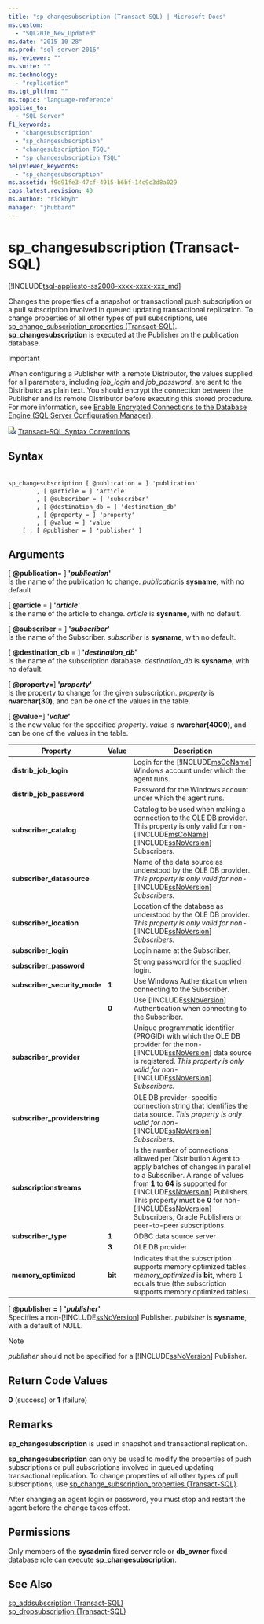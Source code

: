 ```yaml
---
title: "sp_changesubscription (Transact-SQL) | Microsoft Docs"
ms.custom: 
  - "SQL2016_New_Updated"
ms.date: "2015-10-28"
ms.prod: "sql-server-2016"
ms.reviewer: ""
ms.suite: ""
ms.technology: 
  - "replication"
ms.tgt_pltfrm: ""
ms.topic: "language-reference"
applies_to: 
  - "SQL Server"
f1_keywords: 
  - "changesubscription"
  - "sp_changesubscription"
  - "changesubscription_TSQL"
  - "sp_changesubscription_TSQL"
helpviewer_keywords: 
  - "sp_changesubscription"
ms.assetid: f9d91fe3-47cf-4915-b6bf-14c9c3d8a029
caps.latest.revision: 40
ms.author: "rickbyh"
manager: "jhubbard"
---
```

# sp_changesubscription (Transact-SQL)
[!INCLUDE[tsql-appliesto-ss2008-xxxx-xxxx-xxx_md](../../../a9retired/includes/tsql-appliesto-ss2008-xxxx-xxxx-xxx-md.md)]

  Changes the properties of a snapshot or transactional push subscription or a pull subscription involved in queued updating transactional replication. To change properties of all other types of pull subscriptions, use [sp_change_subscription_properties &#40;Transact-SQL&#41;](../../../relational-databases/reference/system-stored-procedures/sp-change-subscription-properties-transact-sql.md). **sp_changesubscription** is executed at the Publisher on the publication database.  
  
> [!IMPORTANT]  
>  When configuring a Publisher with a remote Distributor, the values supplied for all parameters, including *job_login* and *job_password*, are sent to the Distributor as plain text. You should encrypt the connection between the Publisher and its remote Distributor before executing this stored procedure. For more information, see [Enable Encrypted Connections to the Database Engine &#40;SQL Server Configuration Manager&#41;](../../../database-engine/configure/windows/enable-encrypted-connections-to-the-database-engine.md).  
  
 ![Topic link icon](../../../a9notintoc/media/topic-link.gif "Topic link icon") [Transact-SQL Syntax Conventions](../../../t-sql/language-elements/transact-sql-syntax-conventions-transact-sql.md)  
  
## Syntax  
  
```  
  
sp_changesubscription [ @publication = ] 'publication'  
        , [ @article = ] 'article'  
        , [ @subscriber = ] 'subscriber'  
        , [ @destination_db = ] 'destination_db'  
        , [ @property = ] 'property'  
        , [ @value = ] 'value'  
    [ , [ @publisher = ] 'publisher' ]  
```  
  
## Arguments  
 [ **@publication**= ] **'***publication***'**  
 Is the name of the publication to change. *publication*is **sysname**, with no default  
  
 [ **@article** = ] **'***article***'**  
 Is the name of the article to change. *article* is **sysname**, with no default.  
  
 [ **@subscriber** = ] **'***subscriber***'**  
 Is the name of the Subscriber. *subscriber* is **sysname**, with no default.  
  
 [ **@destination_db** = ] **'***destination_db***'**  
 Is the name of the subscription database. *destination_db* is **sysname**, with no default.  
  
 [ **@property=**] **'***property***'**  
 Is the property to change for the given subscription. *property* is **nvarchar(30)**, and can be one of the values in the table.  
  
 [ **@value=**] **'***value***'**  
 Is the new value for the specified *property*. *value* is **nvarchar(4000)**, and can be one of the values in the table.  
  
|Property|Value|Description|  
|--------------|-----------|-----------------|  
|**distrib_job_login**||Login for the [!INCLUDE[msCoName](../../../a9notintoc/includes/msconame-md.md)] Windows account under which the agent runs.|  
|**distrib_job_password**||Password for the Windows account under which the agent runs.|  
|**subscriber_catalog**||Catalog to be used when making a connection to the OLE DB provider. This property is only valid for non-[!INCLUDE[msCoName](../../../a9notintoc/includes/msconame-md.md)] [!INCLUDE[ssNoVersion](../../../a9notintoc/includes/ssnoversion-md.md)] Subscribers.|  
|**subscriber_datasource**||Name of the data source as understood by the OLE DB provider. *This property is only valid for non-*[!INCLUDE[ssNoVersion](../../../a9notintoc/includes/ssnoversion-md.md)] *Subscribers.*|  
|**subscriber_location**||Location of the database as understood by the OLE DB provider. *This property is only valid for non-*[!INCLUDE[ssNoVersion](../../../a9notintoc/includes/ssnoversion-md.md)] *Subscribers.*|  
|**subscriber_login**||Login name at the Subscriber.|  
|**subscriber_password**||Strong password for the supplied login.|  
|**subscriber_security_mode**|**1**|Use Windows Authentication when connecting to the Subscriber.|  
||**0**|Use [!INCLUDE[ssNoVersion](../../../a9notintoc/includes/ssnoversion-md.md)] Authentication when connecting to the Subscriber.|  
|**subscriber_provider**||Unique programmatic identifier (PROGID) with which the OLE DB provider for the non-[!INCLUDE[ssNoVersion](../../../a9notintoc/includes/ssnoversion-md.md)] data source is registered. *This property is only valid for non-*[!INCLUDE[ssNoVersion](../../../a9notintoc/includes/ssnoversion-md.md)] *Subscribers.*|  
|**subscriber_providerstring**||OLE DB provider-specific connection string that identifies the data source. *This property is only valid for non-*[!INCLUDE[ssNoVersion](../../../a9notintoc/includes/ssnoversion-md.md)] *Subscribers.*|  
|**subscriptionstreams**||Is the number of connections allowed per Distribution Agent to apply batches of changes in parallel to a Subscriber. A range of values from **1** to **64** is supported for [!INCLUDE[ssNoVersion](../../../a9notintoc/includes/ssnoversion-md.md)] Publishers. This property must be **0** for non-[!INCLUDE[ssNoVersion](../../../a9notintoc/includes/ssnoversion-md.md)] Subscribers, Oracle Publishers or peer-to-peer subscriptions.|  
|**subscriber_type**|**1**|ODBC data source server|  
||**3**|OLE DB provider|  
|**memory_optimized**|**bit**|Indicates that  the subscription supports memory optimized tables. *memory_optimized* is **bit**, where 1 equals true (the subscription supports memory optimized tables).|  
  
 [ **@publisher =** ] **'***publisher***'**  
 Specifies a non-[!INCLUDE[ssNoVersion](../../../a9notintoc/includes/ssnoversion-md.md)] Publisher. *publisher* is **sysname**, with a default of NULL.  
  
> [!NOTE]  
>  *publisher* should not be specified for a [!INCLUDE[ssNoVersion](../../../a9notintoc/includes/ssnoversion-md.md)] Publisher.  
  
## Return Code Values  
 **0** (success) or **1** (failure)  
  
## Remarks  
 **sp_changesubscription** is used in snapshot and transactional replication.  
  
 **sp_changesubscription** can only be used to modify the properties of push subscriptions or pull subscriptions involved in queued updating transactional replication. To change properties of all other types of pull subscriptions, use [sp_change_subscription_properties &#40;Transact-SQL&#41;](../../../relational-databases/reference/system-stored-procedures/sp-change-subscription-properties-transact-sql.md).  
  
 After changing an agent login or password, you must stop and restart the agent before the change takes effect.  
  
## Permissions  
 Only members of the **sysadmin** fixed server role or **db_owner** fixed database role can execute **sp_changesubscription**.  
  
## See Also  
 [sp_addsubscription &#40;Transact-SQL&#41;](../../../relational-databases/reference/system-stored-procedures/sp-addsubscription-transact-sql.md)   
 [sp_dropsubscription &#40;Transact-SQL&#41;](../../../relational-databases/reference/system-stored-procedures/sp-dropsubscription-transact-sql.md)  
  
  